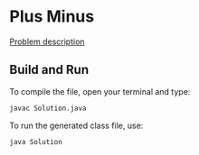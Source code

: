 # Plus Minus

[Problem description](https://www.hackerrank.com/challenges/plus-minus)

## Build and Run

To compile the file, open your terminal and type:
```bash
javac Solution.java
```

To run the generated class file, use:
```bash
java Solution
```
